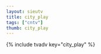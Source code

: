 ```yaml
--- 
layout: sieutv
title: city_play
tags: ["cntv"]
thumb: city_play
---
```

{% include tvadv key="city_play" %}
